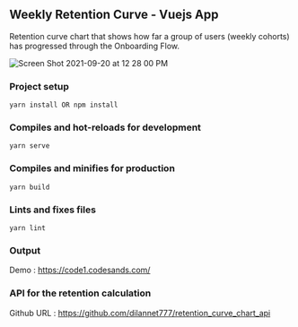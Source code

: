 ## Weekly Retention Curve - Vuejs App

Retention curve chart that shows how far a group of users (weekly cohorts) has progressed through the Onboarding Flow.

![Screen Shot 2021-09-20 at 12 28 00 PM](https://user-images.githubusercontent.com/80531625/133966823-2b41fcb9-c591-4c06-9976-3dbdcc9147f3.png)

### Project setup
```
yarn install OR npm install
```

### Compiles and hot-reloads for development
```
yarn serve
```

### Compiles and minifies for production
```
yarn build
```

### Lints and fixes files
```
yarn lint
```

### Output

Demo : https://code1.codesands.com/

### API for the retention calculation

Github URL : https://github.com/dilannet777/retention_curve_chart_api
